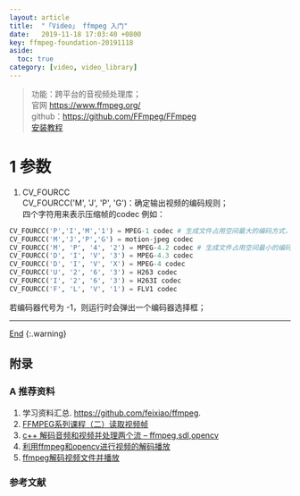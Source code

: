 ```yaml
---
layout: article
title:  "「Video」 ffmpeg 入门"
date:   2019-11-18 17:03:40 +0800
key: ffmpeg-foundation-20191118
aside:
  toc: true
category: [video, video_library]
---
```

<span id='head'></span>  
> 功能：跨平台的音视频处理库；  
官网 <https://www.ffmpeg.org/>   
github：<https://github.com/FFmpeg/FFmpeg>   
[安装教程](/video/video_library/2019/01/25/install.html)    

<!--more-->

# 1 参数
1. CV_FOURCC   
CV_FOURCC('M', 'J', 'P', 'G')：确定输出视频的编码规则；   
四个字符用来表示压缩帧的codec 例如：  

```python
CV_FOURCC('P','I','M','1') = MPEG-1 codec # 生成文件占用空间最大的编码方式，所占磁盘空间是最小的 5.7 倍
CV_FOURCC('M','J','P','G') = motion-jpeg codec
CV_FOURCC('M', 'P', '4', '2') = MPEG-4.2 codec # 生成文件占用空间最小的编码方式
CV_FOURCC('D', 'I', 'V', '3') = MPEG-4.3 codec
CV_FOURCC('D', 'I', 'V', 'X') = MPEG-4 codec
CV_FOURCC('U', '2', '6', '3') = H263 codec
CV_FOURCC('I', '2', '6', '3') = H263I codec
CV_FOURCC('F', 'L', 'V', '1') = FLV1 codec
```

若编码器代号为 -1，则运行时会弹出一个编码器选择框；   


-------------------  
[End](#head)
{:.warning}  


## 附录

### A 推荐资料
1. 学习资料汇总. <https://github.com/feixiao/ffmpeg>.     
1. [FFMPEG系列课程（二）读取视频帧](https://blog.51cto.com/xiacaojun/1887659)    
1. [c++ 解码音频和视频并处理两个流 – ffmpeg,sdl,opencv](https://codeday.me/bug/20180902/242403.html)    
1. [利用ffmpeg和opencv进行视频的解码播放](https://blog.csdn.net/JasonDing1354/article/details/41212425)    
1. [ffmpeg解码视频文件并播放](https://blog.csdn.net/a499957739/article/details/82625493)    


### 参考文献
